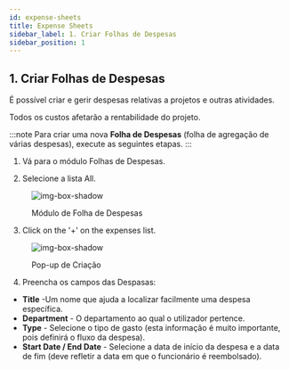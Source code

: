 ```yaml
---
id: expense-sheets
title: Expense Sheets
sidebar_label: 1. Criar Folhas de Despesas
sidebar_position: 1
---
```


## 1. Criar Folhas de Despesas

É possível criar e gerir despesas relativas a projetos e outras atividades.

Todos os custos afetarão a rentabilidade do projeto.

:::note
Para criar uma nova **Folha de Despesas** (folha de agregação de várias despesas), execute as seguintes etapas.
:::

1. Vá para o módulo Folhas de Despesas.

2. Selecione a lista All.

<figure>

![img-box-shadow](/img/university/expenses/university-expense-sheets-1.png)

<figcaption>Módulo de Folha de Despesas</figcaption>
</figure>

3. Click on the '+' on the expenses list.

<figure>

![img-box-shadow](/img/university/expenses/university-expense-sheets-2-creation.png)

<figcaption>Pop-up de Criação</figcaption>
</figure>

4. Preencha os campos das Despasas:

- **Title** -Um nome que ajuda a localizar facilmente uma despesa específica.
- **Department** - O departamento ao qual o utilizador pertence.
- **Type** - Selecione o tipo de gasto (esta informação é muito importante, pois definirá o fluxo da despesa).
- **Start Date / End Date** - Selecione a data de início da despesa e a data de fim (deve refletir a data em que o funcionário é reembolsado).
